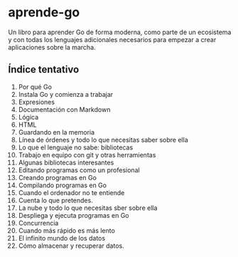 # aprende-go

Un libro para aprender Go de forma moderna, como parte de un
ecosistema y con todas los lenguajes adicionales necesarios para
empezar a crear aplicaciones sobre la marcha. 

## Índice tentativo

1. Por qué Go
2. Instala Go y comienza a trabajar
3. Expresiones
4. Documentación con Markdown
5. Lógica 
6. HTML
7. Guardando en la memoria
8. Línea de órdenes y todo lo que necesitas saber sobre ella
9. Lo que el lenguaje no sabe:  bibliotecas
10. Trabajo en equipo con git y otras herramientas
11. Algunas bibliotecas interesantes
11. Editando programas como un profesional
11. Creando programas en Go
12. Compilando programas en Go
13. Cuando el ordenador no te entiende
14. Cuenta lo que pretendes.
13. La nube y todo lo que necesitas sber sobre ella
14. Despliega y ejecuta programas en Go
15. Concurrencia
16. Cuando más rápido es más lento
17. El infinito mundo de los datos
18. Cómo almacenar y recuperar datos.



